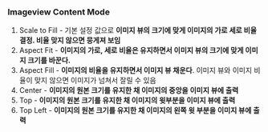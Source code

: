### Imageview Content Mode

1. Scale to Fill - 기본 설정 값으로 **이미지 뷰의 크기에 맞게 이미지의 가로 세로 비율 결정. 비율 맞지 않으면 뭉게져 보임**
2. Aspect Fit - **이미지의 가로, 세로 비율은 유지하면서 이미지 뷰의 크기에 맞게 이미지 크기를 바꾼다.**
3. Aspect Fill - **이미지의 비율을 유지하면서 이미지 뷰 채운다**. 이미지 뷰와 이미지 비율이 맞지 않으면 이미지가 넘쳐서 잘릴 수 있음
4. Center - **이미지의 원본 크기를 유지한 채 이미지의 중앙을 이미지 뷰에 출력**
5. Top - **이미지의 원본 크기를 유지한 채 이미지의 윗부분을 이미지 뷰에 출력**
6. Top Left - **이미지의 원본 크기를 유지한 채 이미지의 왼쪽 윗 부분을 이미지 뷰에 출력**

